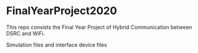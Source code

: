 # FinalYearProject2020

This repo consists the Final Year Project of Hybrid Communication between DSRC and WiFi. 

Simulation files and interface device files
